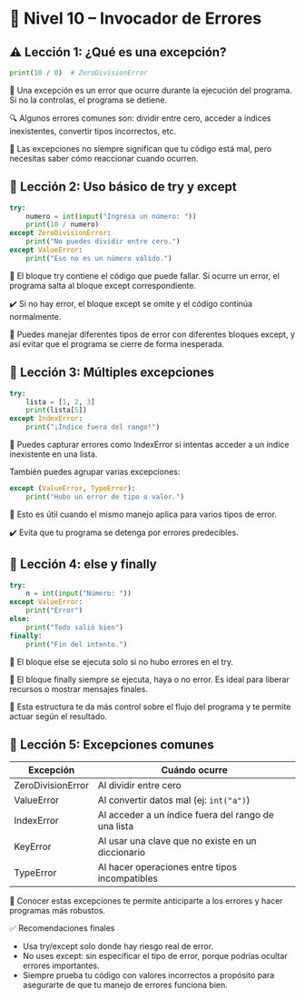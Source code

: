 # 🧠 Nivel 10 – Invocador de Errores

## ⚠️ Lección 1: ¿Qué es una excepción?

```python
print(10 / 0)  # ZeroDivisionError
```
📌 Una excepción es un error que ocurre durante la ejecución del programa. Si no la controlas, el programa se detiene.

🔍 Algunos errores comunes son: dividir entre cero, acceder a índices inexistentes, convertir tipos incorrectos, etc.

🧠 Las excepciones no siempre significan que tu código está mal, pero necesitas saber cómo reaccionar cuando ocurren.

## 🧪 Lección 2: Uso básico de try y except

```python
try:
    numero = int(input("Ingresa un número: "))
    print(10 / numero)
except ZeroDivisionError:
    print("No puedes dividir entre cero.")
except ValueError:
    print("Eso no es un número válido.")
```
📌 El bloque try contiene el código que puede fallar. Si ocurre un error, el programa salta al bloque except correspondiente.

✔️ Si no hay error, el bloque except se omite y el código continúa normalmente.

🧠 Puedes manejar diferentes tipos de error con diferentes bloques except, y así evitar que el programa se cierre de forma inesperada.

## 🧱 Lección 3: Múltiples excepciones

```python
try:
    lista = [1, 2, 3]
    print(lista[5])
except IndexError:
    print("¡Índice fuera del rango!")
```
📌 Puedes capturar errores como IndexError si intentas acceder a un índice inexistente en una lista.

También puedes agrupar varias excepciones:

```python
except (ValueError, TypeError):
    print("Hubo un error de tipo o valor.")
```
🧠 Esto es útil cuando el mismo manejo aplica para varios tipos de error.

✔️ Evita que tu programa se detenga por errores predecibles.

## 🔄 Lección 4: else y finally

```python
try:
    n = int(input("Número: "))
except ValueError:
    print("Error")
else:
    print("Todo salió bien")
finally:
    print("Fin del intento.")
```
📌 El bloque else se ejecuta solo si no hubo errores en el try.

📌 El bloque finally siempre se ejecuta, haya o no error. Es ideal para liberar recursos o mostrar mensajes finales.

🧠 Esta estructura te da más control sobre el flujo del programa y te permite actuar según el resultado.

## 🧠 Lección 5: Excepciones comunes
| Excepción           | Cuándo ocurre                                          |
|---------------------|--------------------------------------------------------|
| ZeroDivisionError   | Al dividir entre cero                                  |
| ValueError          | Al convertir datos mal (ej: `int("a")`)                |
| IndexError          | Al acceder a un índice fuera del rango de una lista    |
| KeyError            | Al usar una clave que no existe en un diccionario      |
| TypeError           | Al hacer operaciones entre tipos incompatibles         |

📌 Conocer estas excepciones te permite anticiparte a los errores y hacer programas más robustos.

✅ Recomendaciones finales
- Usa try/except solo donde hay riesgo real de error.
- No uses except: sin especificar el tipo de error, porque podrías ocultar errores importantes.
- Siempre prueba tu código con valores incorrectos a propósito para asegurarte de que tu manejo de errores funciona bien.
